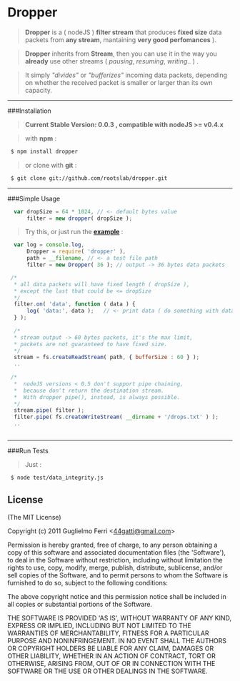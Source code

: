 # Dropper

> __Dropper__ is a ( nodeJS ) __filter stream__ that produces __fixed size__ data packets from __any stream__, mantaining __very good perfomances__ ).

> __Dropper__ inherits from __Stream__, then you can use it in the way you __already__ use other streams
> ( _pausing_, _resuming_, _writing_.. ) .

> It simply _"divides"_ or _"bufferizes"_ incoming data packets, depending on whether 
> the received packet is smaller or larger than its own capacity.

---------

###Installation

> **Current __Stable__ Version: 0.0.3 , compatible with nodeJS >= v0.4.x**

> with __npm__ :

``` bash
 $ npm install dropper
```

> or clone with __git__ :


``` bash
 $ git clone git://github.com/rootslab/dropper.git
```
---------

###Simple Usage

``` javascript
  var dropSize = 64 * 1024, // <- default bytes value
      filter = new dropper( dropSize );
```

> Try this, or just run the __[example](https://github.com/rootslab/dropper/blob/master/examples/)__ :

``` javascript
  var log = console.log,
      Dropper = require( 'dropper' ),
      path = __filename, // <- a test file path
      filter = new Dropper( 36 ); // output -> 36 bytes data packets

 /*
  * all data packets will have fixed length ( dropSize ),
  * except the last that could be <= dropSize
  */  
  filter.on( 'data', function ( data ) {
      log( 'data:', data );   // <- print data ( do something with data )
  } );
  
  /*
  * stream output -> 60 bytes packets, it's the max limit,
  * packets are not guaranteed to have fixed size.
  */
  stream = fs.createReadStream( path, { bufferSize : 60 } );
  ..
  
 /*
  *  nodeJS versions < 0.5 don't support pipe chaining,
  *  because don't return the destination stream.
  *  With dropper pipe(), instead, is always possible.
  */
  stream.pipe( filter );
  filter.pipe( fs.createWriteStream( __dirname + '/drops.txt' ) );
  ..
  
```
----------
###Run Tests

> Just :


``` bash
 $ node test/data_integrity.js
```

## License 

(The MIT License)

Copyright (c) 2011 Guglielmo Ferri &lt;44gatti@gmail.com&gt;

Permission is hereby granted, free of charge, to any person obtaining
a copy of this software and associated documentation files (the
'Software'), to deal in the Software without restriction, including
without limitation the rights to use, copy, modify, merge, publish,
distribute, sublicense, and/or sell copies of the Software, and to
permit persons to whom the Software is furnished to do so, subject to
the following conditions:

The above copyright notice and this permission notice shall be
included in all copies or substantial portions of the Software.

THE SOFTWARE IS PROVIDED 'AS IS', WITHOUT WARRANTY OF ANY KIND,
EXPRESS OR IMPLIED, INCLUDING BUT NOT LIMITED TO THE WARRANTIES OF
MERCHANTABILITY, FITNESS FOR A PARTICULAR PURPOSE AND NONINFRINGEMENT.
IN NO EVENT SHALL THE AUTHORS OR COPYRIGHT HOLDERS BE LIABLE FOR ANY
CLAIM, DAMAGES OR OTHER LIABILITY, WHETHER IN AN ACTION OF CONTRACT,
TORT OR OTHERWISE, ARISING FROM, OUT OF OR IN CONNECTION WITH THE
SOFTWARE OR THE USE OR OTHER DEALINGS IN THE SOFTWARE.
